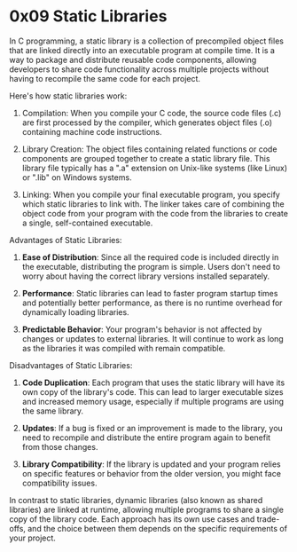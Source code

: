 # 0x09 Static Libraries

In C programming, a static library is a collection of precompiled object files that are linked directly into an executable program at compile time. It is a way to package and distribute reusable code components, allowing developers to share code functionality across multiple projects without having to recompile the same code for each project.

Here's how static libraries work:

1. Compilation: When you compile your C code, the source code files (.c) are first processed by the compiler, which generates object files (.o) containing machine code instructions.

2. Library Creation: The object files containing related functions or code components are grouped together to create a static library file. This library file typically has a ".a" extension on Unix-like systems (like Linux) or ".lib" on Windows systems.

3. Linking: When you compile your final executable program, you specify which static libraries to link with. The linker takes care of combining the object code from your program with the code from the libraries to create a single, self-contained executable.

Advantages of Static Libraries:

1. **Ease of Distribution**: Since all the required code is included directly in the executable, distributing the program is simple. Users don't need to worry about having the correct library versions installed separately.

2. **Performance**: Static libraries can lead to faster program startup times and potentially better performance, as there is no runtime overhead for dynamically loading libraries.

3. **Predictable Behavior**: Your program's behavior is not affected by changes or updates to external libraries. It will continue to work as long as the libraries it was compiled with remain compatible.

Disadvantages of Static Libraries:

1. **Code Duplication**: Each program that uses the static library will have its own copy of the library's code. This can lead to larger executable sizes and increased memory usage, especially if multiple programs are using the same library.

2. **Updates**: If a bug is fixed or an improvement is made to the library, you need to recompile and distribute the entire program again to benefit from those changes.

3. **Library Compatibility**: If the library is updated and your program relies on specific features or behavior from the older version, you might face compatibility issues.

In contrast to static libraries, dynamic libraries (also known as shared libraries) are linked at runtime, allowing multiple programs to share a single copy of the library code. Each approach has its own use cases and trade-offs, and the choice between them depends on the specific requirements of your project.
